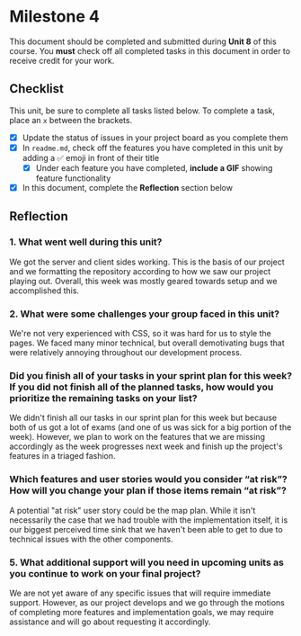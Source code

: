 # Milestone 4

This document should be completed and submitted during **Unit 8** of this course. You **must** check off all completed tasks in this document in order to receive credit for your work.

## Checklist

This unit, be sure to complete all tasks listed below. To complete a task, place an `x` between the brackets.

- [x] Update the status of issues in your project board as you complete them
- [x] In `readme.md`, check off the features you have completed in this unit by adding a ✅ emoji in front of their title
  - [X] Under each feature you have completed, **include a GIF** showing feature functionality
- [X] In this document, complete the **Reflection** section below

## Reflection

### 1. What went well during this unit?

We got the server and client sides working. This is the basis of our project and
we formatting the repository according to how we saw our project playing out. 
Overall, this week was mostly geared towards setup and we accomplished this.

### 2. What were some challenges your group faced in this unit?

We're not very experienced with CSS, so it was hard for us to style the pages. 
We faced many minor technical, but overall demotivating bugs that were relatively
annoying throughout our development process.

### Did you finish all of your tasks in your sprint plan for this week? If you did not finish all of the planned tasks, how would you prioritize the remaining tasks on your list?

We didn't finish all our tasks in our sprint plan for this week but because both
of us got a lot of exams (and one of us was sick for a big portion of the week).
However, we plan to work on the features that we are missing accordingly as the
week progresses next week and finish up the project's features in a triaged
fashion.

### Which features and user stories would you consider “at risk”? How will you change your plan if those items remain “at risk”?

A potential "at risk" user story could be the map plan. While it isn't necessarily
the case that we had trouble with the implementation itself, it is our biggest 
perceived time sink that we haven't been able to get to due to technical issues
with the other components.

### 5. What additional support will you need in upcoming units as you continue to work on your final project?

We are not yet aware of any specific issues that will require immediate support. 
However, as our project develops and we go through the motions of completing 
more features and implementation goals, we may require assistance and will
go about requesting it accordingly.
